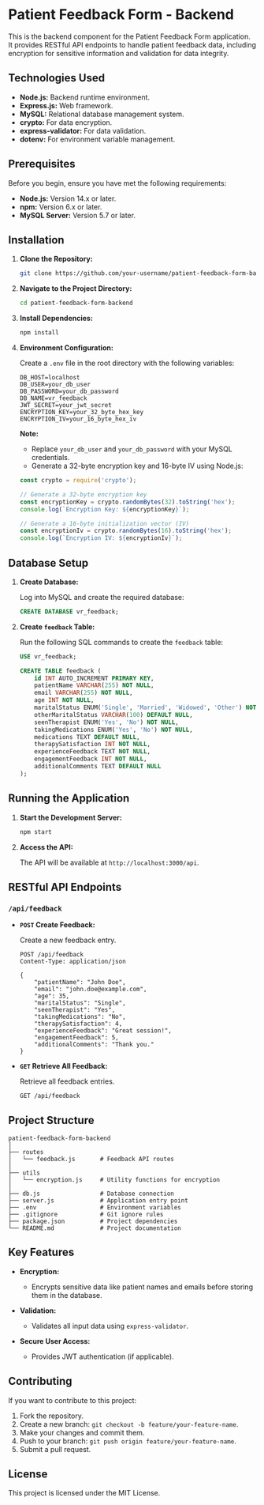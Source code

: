 # Patient Feedback Form - Backend

This is the backend component for the Patient Feedback Form application. It provides RESTful API endpoints to handle patient feedback data, including encryption for sensitive information and validation for data integrity.

## Technologies Used

- **Node.js:** Backend runtime environment.
- **Express.js:** Web framework.
- **MySQL:** Relational database management system.
- **crypto:** For data encryption.
- **express-validator:** For data validation.
- **dotenv:** For environment variable management.

## Prerequisites

Before you begin, ensure you have met the following requirements:

- **Node.js:** Version 14.x or later.
- **npm:** Version 6.x or later.
- **MySQL Server:** Version 5.7 or later.

## Installation

1. **Clone the Repository:**

   ```bash
   git clone https://github.com/your-username/patient-feedback-form-backend.git
   ```

2. **Navigate to the Project Directory:**

   ```bash
   cd patient-feedback-form-backend
   ```

3. **Install Dependencies:**

   ```bash
   npm install
   ```

4. **Environment Configuration:**

   Create a `.env` file in the root directory with the following variables:

   ```plaintext
   DB_HOST=localhost
   DB_USER=your_db_user
   DB_PASSWORD=your_db_password
   DB_NAME=vr_feedback
   JWT_SECRET=your_jwt_secret
   ENCRYPTION_KEY=your_32_byte_hex_key
   ENCRYPTION_IV=your_16_byte_hex_iv
   ```

   **Note:**
   - Replace `your_db_user` and `your_db_password` with your MySQL credentials.
   - Generate a 32-byte encryption key and 16-byte IV using Node.js:

   ```js
   const crypto = require('crypto');

   // Generate a 32-byte encryption key
   const encryptionKey = crypto.randomBytes(32).toString('hex');
   console.log(`Encryption Key: ${encryptionKey}`);

   // Generate a 16-byte initialization vector (IV)
   const encryptionIv = crypto.randomBytes(16).toString('hex');
   console.log(`Encryption IV: ${encryptionIv}`);
   ```

## Database Setup

1. **Create Database:**

   Log into MySQL and create the required database:

   ```sql
   CREATE DATABASE vr_feedback;
   ```

2. **Create `feedback` Table:**

   Run the following SQL commands to create the `feedback` table:

   ```sql
   USE vr_feedback;

   CREATE TABLE feedback (
       id INT AUTO_INCREMENT PRIMARY KEY,
       patientName VARCHAR(255) NOT NULL,
       email VARCHAR(255) NOT NULL,
       age INT NOT NULL,
       maritalStatus ENUM('Single', 'Married', 'Widowed', 'Other') NOT NULL,
       otherMaritalStatus VARCHAR(100) DEFAULT NULL,
       seenTherapist ENUM('Yes', 'No') NOT NULL,
       takingMedications ENUM('Yes', 'No') NOT NULL,
       medications TEXT DEFAULT NULL,
       therapySatisfaction INT NOT NULL,
       experienceFeedback TEXT NOT NULL,
       engagementFeedback INT NOT NULL,
       additionalComments TEXT DEFAULT NULL
   );
   ```

## Running the Application

1. **Start the Development Server:**

   ```bash
   npm start
   ```

2. **Access the API:**

   The API will be available at `http://localhost:3000/api`.

## RESTful API Endpoints

### `/api/feedback`

- **`POST` Create Feedback:**

  Create a new feedback entry.

  ```http
  POST /api/feedback
  Content-Type: application/json

  {
      "patientName": "John Doe",
      "email": "john.doe@example.com",
      "age": 35,
      "maritalStatus": "Single",
      "seenTherapist": "Yes",
      "takingMedications": "No",
      "therapySatisfaction": 4,
      "experienceFeedback": "Great session!",
      "engagementFeedback": 5,
      "additionalComments": "Thank you."
  }
  ```

- **`GET` Retrieve All Feedback:**

  Retrieve all feedback entries.

  ```http
  GET /api/feedback
  ```

## Project Structure

```
patient-feedback-form-backend
│
├── routes
│   └── feedback.js       # Feedback API routes
│
├── utils
│   └── encryption.js     # Utility functions for encryption
│
├── db.js                 # Database connection
├── server.js             # Application entry point
├── .env                  # Environment variables
├── .gitignore            # Git ignore rules
├── package.json          # Project dependencies
└── README.md             # Project documentation
```

## Key Features

- **Encryption:**
  - Encrypts sensitive data like patient names and emails before storing them in the database.

- **Validation:**
  - Validates all input data using `express-validator`.

- **Secure User Access:**
  - Provides JWT authentication (if applicable).

## Contributing

If you want to contribute to this project:

1. Fork the repository.
2. Create a new branch: `git checkout -b feature/your-feature-name`.
3. Make your changes and commit them.
4. Push to your branch: `git push origin feature/your-feature-name`.
5. Submit a pull request.

## License

This project is licensed under the MIT License.

```
